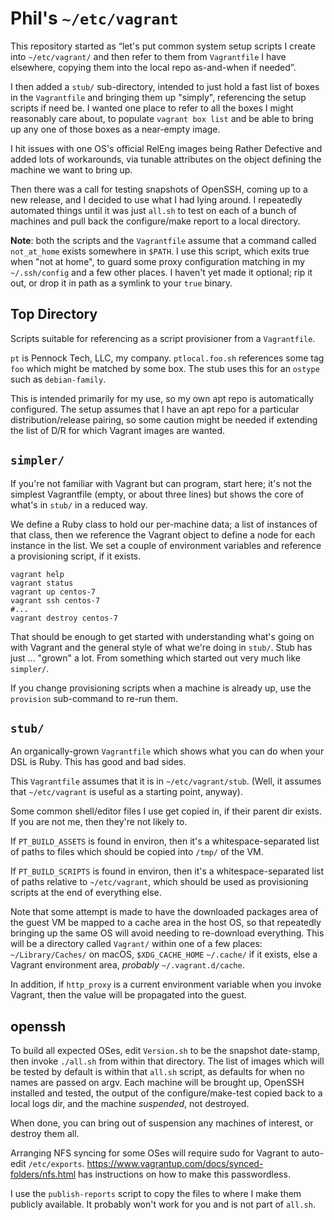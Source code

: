 Phil's `~/etc/vagrant`
======================

This repository started as “let's put common system setup scripts I create
into `~/etc/vagrant/` and then refer to them from `Vagrantfile` I have
elsewhere, copying them into the local repo as-and-when if needed”.

I then added a `stub/` sub-directory, intended to just hold a fast list of
boxes in the `Vagrantfile` and bringing them up "simply", referencing the
setup scripts if need be.  I wanted one place to refer to all the boxes I
might reasonably care about, to populate `vagrant box list` and be able to
bring up any one of those boxes as a near-empty image.

I hit issues with one OS's official RelEng images being Rather Defective and
added lots of workarounds, via tunable attributes on the object defining the
machine we want to bring up.

Then there was a call for testing snapshots of OpenSSH, coming up to a new
release, and I decided to use what I had lying around.  I repeatedly automated
things until it was just `all.sh` to test on each of a bunch of machines and
pull back the configure/make report to a local directory.

**Note**: both the scripts and the `Vagrantfile` assume that a command called
`not_at_home` exists somewhere in `$PATH`.
I use this script, which exits true when "not at home", to guard some proxy
configuration matching in my `~/.ssh/config` and a few other places.  I
haven't yet made it optional; rip it out, or drop it in path as a symlink to
your `true` binary.


## Top Directory

Scripts suitable for referencing as a script provisioner from a `Vagrantfile`.

`pt` is Pennock Tech, LLC, my company.  `ptlocal.foo.sh` references some tag
`foo` which might be matched by some box.  The stub uses this for an `ostype`
such as `debian-family`.

This is intended primarily for my use, so my own apt repo is automatically
configured.  The setup assumes that I have an apt repo for a particular
distribution/release pairing, so some caution might be needed if extending the
list of D/R for which Vagrant images are wanted.


## `simpler/`

If you're not familiar with Vagrant but can program, start here; it's not the
simplest Vagrantfile (empty, or about three lines) but shows the core of
what's in `stub/` in a reduced way.

We define a Ruby class to hold our per-machine data; a list of instances of
that class, then we reference the Vagrant object to define a node for each
instance in the list.  We set a couple of environment variables and reference
a provisioning script, if it exists.

```
vagrant help
vagrant status
vagrant up centos-7
vagrant ssh centos-7
#...
vagrant destroy centos-7
```

That should be enough to get started with understanding what's going on with
Vagrant and the general style of what we're doing in `stub/`.  Stub has just
... "grown" a lot.  From something which started out very much like
`simpler/`.

If you change provisioning scripts when a machine is already up, use the
`provision` sub-command to re-run them.


## `stub/`

An organically-grown `Vagrantfile` which shows what you can do when your DSL
is Ruby.  This has good and bad sides.

This `Vagrantfile` assumes that it is in `~/etc/vagrant/stub`.  (Well, it
assumes that `~/etc/vagrant` is useful as a starting point, anyway).

Some common shell/editor files I use get copied in, if their parent dir
exists.  If you are not me, then they're not likely to.

If `PT_BUILD_ASSETS` is found in environ, then it's a whitespace-separated
list of paths to files which should be copied into `/tmp/` of the VM.

If `PT_BUILD_SCRIPTS` is found in environ, then it's a whitespace-separated
list of paths relative to `~/etc/vagrant`, which should be used as
provisioning scripts at the end of everything else.

Note that some attempt is made to have the downloaded packages area of the
guest VM be mapped to a cache area in the host OS, so that repeatedly bringing
up the same OS will avoid needing to re-download everything.  This will be a
directory called `Vagrant/` within one of a few places: `~/Library/Caches/` on
macOS, `$XDG_CACHE_HOME` `~/.cache/` if it exists, else a Vagrant environment
area, _probably_ `~/.vagrant.d/cache`.

In addition, if `http_proxy` is a current environment variable when you invoke
Vagrant, then the value will be propagated into the guest.


## openssh

To build all expected OSes, edit `Version.sh` to be the snapshot date-stamp,
then invoke `./all.sh` from within that directory.  The list of images which
will be tested by default is within that `all.sh` script, as defaults for when
no names are passed on argv.  Each machine will be brought up, OpenSSH
installed and tested, the output of the configure/make-test copied back to a
local logs dir, and the machine _suspended_, not destroyed.

When done, you can bring out of suspension any machines of interest, or
destroy them all.

Arranging NFS syncing for some OSes will require sudo for Vagrant to auto-edit
`/etc/exports`.  <https://www.vagrantup.com/docs/synced-folders/nfs.html> has
instructions on how to make this passwordless.

I use the `publish-reports` script to copy the files to where I make them
publicly available.  It probably won't work for you and is not part of
`all.sh`.
